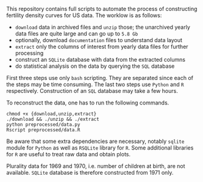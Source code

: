 This repository contains full scripts to automate the process of constructing fertility density curves for US data. The worklow is as follows:

  * `download` data in archived files and `unzip` those; the unarchived yearly data files are quite large and can go up to `5.8 Gb`
  * optionally, download `documentation` files to understand data layout
  * `extract` only the columns of interest from yearly data files for further processing
  * construct an `SQLite` database with data from the extracted columns
  * do statistical analysis on the data by querying the `SQL` database

First three steps use only `bash` scripting. They are separated since each of the steps may be time consuming. The last two steps use `Python` and `R` respectively. Construction of an `SQL` database may take a few hours.

To reconstruct the data, one has to run the following commands.

```
chmod +x {download,unzip,extract}
./download && ./unzip && ./extract
python preprocessed/data.py
Rscript preprocessed/data.R
```
Be aware that some extra dependencies are necessary, notably `sqlite` module for `Python` as well as `RSQLite` library for `R`. Some additional libraries for `R` are useful to treat raw data and obtain plots.

Plurality data for 1969 and 1970, i.e. number of children at birth, are not available. `SQLite` database is therefore constructed from 1971 only.
